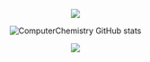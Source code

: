 
<p align="center">
  <a href="https://skillicons.dev">
    <img src="https://skillicons.dev/icons?i=emacs,git,linux,bash,latex,c,cpp,python,java" />
     </a>
  </p>
  
<div align="center">
  <img src="https://github-readme-stats.vercel.app/api?username=ComputerChemistry&show_icons=true&theme=catppuccin_mocha&card_width=500px" alt="ComputerChemistry GitHub stats">
</a>
  </p>
<div align="center">
  <img src = "https://github-readme-stats.vercel.app/api/top-langs/?username=ComputerChemistry&show_icons=true&theme-catppuccin_mocha&card_width=500px layout=donut"
    </a> 
      </p>
  
